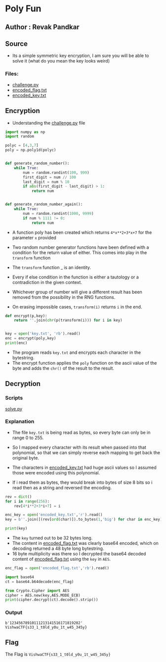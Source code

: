 # Poly Fun
## Author : Revak Pandkar

## Source

- Its a simple symmetric key encryption, I am sure you will be able to solve it (what do you mean the key looks weird)

### Files:
- [challenge.py](challenge.py)
- [encoded_flag.txt](encoded_flag.txt)
- [encoded_key.txt](encoded_key.txt)

## Encryption

- Understanding the [challenge.py](challenge.py) file
```py
import numpy as np
import random

polyc = [4,3,7]
poly = np.poly1d(polyc)


def generate_random_number():
    while True:
        num = random.randint(100, 999)
        first_digit = num // 100
        last_digit = num % 10
        if abs(first_digit - last_digit) > 1:
            return num


def generate_random_number_again():
    while True:
        num = random.randint(1000, 9999)
        if num % 1111 != 0:
            return num
```
- A function poly has been created which returns `4*x**2+3*x+7` for the parameter `x` provided

- Two random number generator functions have been defined with a condition for the return value of either. This comes into play in the `transform` function

- The `transform` function _ is an identity.
- Every if else condition in the function is either a tautology or a contradiction in the given context.
- Whichever group of number will give a different result has been removed from the possibility in the RNG functions.

- On erasing impossible cases, `transform(i)` returns `i` in the end.

```py
def encrypt(p,key):
    return ''.join(chr(p(transform(i))) for i in key)


key = open('key.txt', 'rb').read()
enc = encrypt(poly,key)
print(enc)
```

- The program reads `key.txt` and encrypts each character in the bytestring.
- The encrypt function applies the `poly` function on the ascii value of the byte and adds the `chr()` of the result to the result.

## Decryption
### Scripts
[solve.py](solve.py)

### Explanation
- The file `key.txt` is being read as bytes, so every byte can only be in range 0 to 255.
- So I mapped every character with its result when passed into that polynomial, so that we can simply reverse each mapping to get back the original byte.

- The characters in [encoded_key.txt](encoded_key.txt) had huge ascii values so I assumed those were encoded using this polynomial.
- If i read them as bytes, they would break into bytes of size 8 bits so i read then as a string and reversed the encoding.

```py
rev = dict()
for i in range(256):
    rev[4*i**2+3*i+7] = i

enc_key = open('encoded_key.txt','r').read()
key = b''.join([(rev[ord(char)]).to_bytes(1,'big') for char in enc_key])

print(key)
```

- The `key` turned out to be 32 bytes long.
- The content in [encoded_flag.txt](encoded_flag.txt) was clearly base64 encoded, which on decoding returned a 48 byte long bytestring.
- 16 byte multiplicity was there so I decrypted the base64 decoded content of [encoded_flag.txt](encoded_flag.txt) using the `key` in `AES`.

```py
enc_flag = open('encoded_flag.txt','rb').read()

import base64
ct = base64.b64decode(enc_flag)

from Crypto.Cipher import AES
cipher = AES.new(key,AES.MODE_ECB)
print(cipher.decrypt(ct).decode().strip())
```

### Output

```
b'12345678910111213141516171819202'
VishwaCTF{s33_1_t0ld_y0u_1t_w45_345y}
```

## Flag

The Flag is `VishwaCTF{s33_1_t0ld_y0u_1t_w45_345y}`